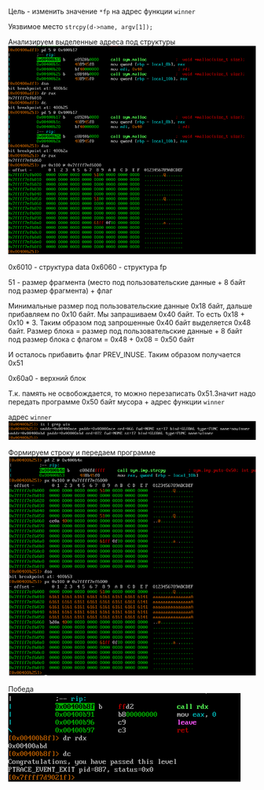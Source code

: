 Цель - изменить значение `*fp` на адрес функции `winner`

Уязвимое место `strcpy(d->name, argv[1]);`

Анализируем выделенные адреса под структуры\
![alt text](../images/heap-zero/1.png)

0x6010 - структура data
0x6060 - структура fp

51 - размер фрагмента (место под пользовательские данные + 8 байт под размер фрагмента) + флаг

Минимальные размер под пользовательские данные 0x18 байт, дальше прибавляем по 0x10 байт. 
Мы запрашиваем 0x40 байт. То есть 0x18 + 0x10 * 3. Таким образом под запрошенные 0x40 байт выделяется 0x48 байт. 
Размер блока = размер под пользовательские данные + 8 байт под размер блока с флагом = 0x48 + 0x08 = 0x50 байт

И осталось прибавить флаг PREV_INUSE. Таким образом получается 0x51


0x60a0 - верхний блок

Т.к. память не освобождается, то можно перезаписать 0x51.Значит надо передать программе 0x50 байт мусора + адрес функции `winner`

адрес `winner`\
![alt text](../images/heap-zero/2.png)

Формируем строку и передаем программе\
![alt text](../images/heap-zero/3.png)

Победа\
![alt text](../images/heap-zero/4.png)